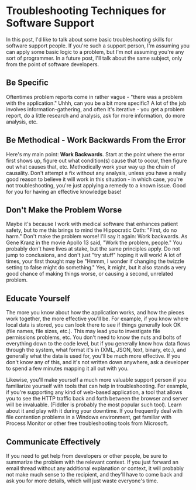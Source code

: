 ﻿# Troubleshooting Techniques for Software Support

In this post, I'd like to talk about some basic troubleshooting skills for software support people. If you're such a support person, I'm assuming you can apply some basic logic to a problem, but I'm not assuming you're any sort of programmer. In a future post, I'll talk about the same subject, only from the point of software developers.  

## Be Specific

Oftentimes problem reports come in rather vague - "there was a problem with the application." Uhhh, can you be a bit more specific? A lot of the job involves information-gathering, and often it's iterative - you get a problem report, do a little research and analysis, ask for more information, do more analysis, etc.  

## Be Methodical - Work Backwards From the Error

Here's my main point: **Work Backwards**. Start at the point where the error first shows up, figure out what condition(s) cause that to occur, then figure out what causes that, etc. Methodically work your way up the chain of causality. Don't attempt a fix without any analysis, unless you have a really good reason to believe it will work in this situation - in which case, you're not troubleshooting, you're just applying a remedy to a known issue. Good for you for having an effective knowledge base!  

## Don't Make the Problem Worse

Maybe it's because I work with medical software that enhances patient safety, but to me this brings to mind the Hippocratic Oath: "First, do no harm." Don't make the problem worse! I'll say it again: Work backwards. As Gene Kranz in the movie Apollo 13 said, "Work the problem, people." You probably don't have lives at stake, but the same principles apply. Do not jump to conclusions, and don't just "try stuff" hoping it will work! A lot of times, your first thought may be "Hmmm, I wonder if changing the twizzle setting to false might do something." Yes, it might, but it also stands a very good chance of making things worse, or causing a second, unrelated problem.  

## Educate Yourself

The more you know about how the application works, and how the pieces work together, the more effective you'll be. For example, if you know where local data is stored, you can look there to see if things generally look OK (file names, file sizes, etc.). This may lead you to investigate file permissions problems, etc. You don't need to know the nuts and bolts of everything down to the code level, but if you generally know how data flows through the system, what format it's in (XML, JSON, text, binary, etc.), and generally what the data is used for, you'll be much more effective. If you don't know any of this, and it's not written down anywhere, ask a developer to spend a few minutes mapping it all out with you.  

Likewise, you'll make yourself a much more valuable support person if you familiarize yourself with tools that can help in troubleshooting. For example, if you're supporting any kind of web-based application, a tool that allows you to see the HTTP traffic back and forth between the browser and server will be invaluable. (Fiddler is probably the most popular such tool). Learn about it and play with it during your downtime. If you frequently deal with file contention problems in a Windows environment, get familiar with Process Monitor or other free troubleshooting tools from Microsoft.  

## Communicate Effectively

If you need to get help from developers or other people, be sure to summarize the problem with the relevant context. If you just forward an email thread without any additional explanation or context, it will probably not make much sense to the recipient, and they'll have to come back and ask you for more details, which will just waste everyone's time.</div>